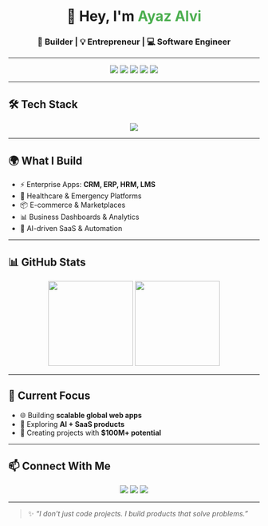 <!-- Banner -->
<h1 align="center">👋 Hey, I'm <span style="color:#4CAF50;">Ayaz Alvi</span></h1>
<h3 align="center">🚀 Builder | 💡 Entrepreneur | 💻 Software Engineer</h3>

---

<!-- Badges -->
<p align="center">
  <img src="https://img.shields.io/badge/Code-JavaScript-yellow?style=for-the-badge&logo=javascript" />
  <img src="https://img.shields.io/badge/Framework-Next.js-black?style=for-the-badge&logo=next.js" />
  <img src="https://img.shields.io/badge/Mobile-React%20Native-blue?style=for-the-badge&logo=react" />
  <img src="https://img.shields.io/badge/Backend-Node.js-green?style=for-the-badge&logo=node.js" />
  <img src="https://img.shields.io/badge/Database-PostgreSQL-blue?style=for-the-badge&logo=postgresql" />
</p>

---

## 🛠️ Tech Stack

<p align="center">
  <img src="https://skillicons.dev/icons?i=react,nextjs,tailwind,bootstrap,nodejs,express,php,laravel,firebase,mysql,postgres,mongodb,git,androidstudio" />
</p>

---

## 🌍 What I Build
- ⚡ Enterprise Apps: **CRM, ERP, HRM, LMS**  
- 🏥 Healthcare & Emergency Platforms  
- 📦 E-commerce & Marketplaces  
- 📊 Business Dashboards & Analytics  
- 🤖 AI-driven SaaS & Automation  

---

## 📊 GitHub Stats

<p align="center">
  <img src="https://github-readme-stats.vercel.app/api?username=ayazalvi&show_icons=true&theme=radical" height="170" />
  <img src="https://github-readme-stats.vercel.app/api/top-langs/?username=ayazalvi&layout=compact&theme=radical" height="170" />
</p>

---

## 🚀 Current Focus
- 🌐 Building **scalable global web apps**  
- 🤖 Exploring **AI + SaaS products**  
- 💼 Creating projects with **$100M+ potential**  

---

## 📫 Connect With Me

<p align="center">
  <a href="https://yourdomain.com"><img src="https://img.shields.io/badge/Portfolio-000?style=for-the-badge&logo=vercel" /></a>
  <a href="https://linkedin.com/in/yourname"><img src="https://img.shields.io/badge/LinkedIn-0077B5?style=for-the-badge&logo=linkedin" /></a>
  <a href="mailto:your@email.com"><img src="https://img.shields.io/badge/Email-D14836?style=for-the-badge&logo=gmail&logoColor=white" /></a>
</p>

---

> ✨ *“I don’t just code projects. I build products that solve problems.”*
